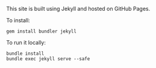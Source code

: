 This site is built using Jekyll and hosted on GitHub Pages.

To install:
```
gem install bundler jekyll
```

To run it locally:
```
bundle install
bundle exec jekyll serve --safe
```
